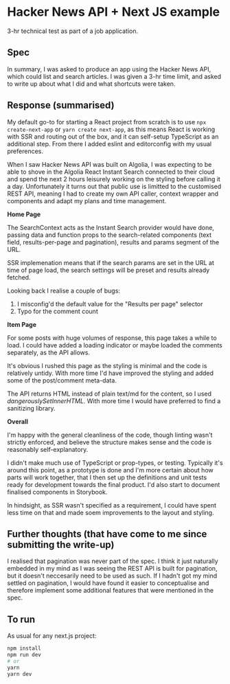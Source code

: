 # Hacker News API + Next JS example

3-hr technical test as part of a job application.

## Spec

In summary, I was asked to produce an app using the Hacker News API, which could list and search articles. I was given a 3-hr time limit, and asked to write up about what I did and what shortcuts were taken.

## Response (summarised)

My default go-to for starting a React project from scratch is to use `npx create-next-app` or `yarn create next-app`, as this means React is working with SSR and routing out of the box, and it can self-setup TypeScript as an additional step. From there I added eslint and editorconfig with my usual preferences.

When I saw Hacker News API was built on Algolia, I was expecting to be able to shove in the Algolia React Instant Search connected to their cloud and spend the next 2 hours leisurely working on the styling before calling it a day. Unfortunately it turns out that public use is limitted to the customised REST API, meaning I had to create my own API caller, context wrapper and components and adapt my plans and time management.

**Home Page**

The SearchContext acts as the Instant Search provider would have done, passing data and function props to the search-related components (text field, results-per-page and pagination), results and params segment of the URL.

SSR implemenation means that if the search params are set in the URL at time of page load, the search settings will be preset and results already fetched.

Looking back I realise a couple of bugs:
1. I misconfig'd the default value for the "Results per page" selector
2. Typo for the comment count

**Item Page**

For some posts with huge volumes of response, this page takes a while to load. I could have added a loading indicator or maybe loaded the comments separately, as the API allows.

It's obvious I rushed this page as the styling is minimal and the code is relatively untidy. With more time I'd have improved the styling and added some of the post/comment meta-data.

The API returns HTML instead of plain text/md for the content, so I used _dangerouslySetInnerHTML_. With more time I would have preferred to find a sanitizing library.

**Overall**

I'm happy with the general cleanliness of the code, though linting wasn't strictly enforced, and believe the structure makes sense and the code is reasonably self-explanatory.

I didn't make much use of TypeScript or prop-types, or testing. Typically it's around this point, as a prototype is done and I'm more certain about how parts will work together, that I then set up the definitions and unit tests ready for development towards the final product. I'd also start to document finalised components in Storybook.

In hindsight, as SSR wasn't specified as a requirement, I could have spent less time on that and made soem improvements to the layout and styling.

## Further thoughts (that have come to me since submitting the write-up)

I realised that pagination was never part of the spec. I think it just naturally embedded in my mind as I was seeing the REST API is built for pagination, but it doesn't neccesarily need to be used as such. If I hadn't got my mind settled on pagination, I would have found it easier to conceptualise and therefore implement some additional features that were mentioned in the spec.

## To run

As usual for any next.js project:

```bash
npm install
npm run dev
# or
yarn
yarn dev
```
